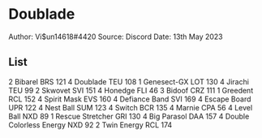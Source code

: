 # Doublade

Author: Vi$un14618#4420
Source: Discord
Date: 13th May 2023

## List

2 Bibarel BRS 121
4 Doublade TEU 108
1 Genesect-GX LOT 130
4 Jirachi TEU 99
2 Skwovet SVI 151
4 Honedge FLI 46
3 Bidoof CRZ 111
1 Greedent RCL 152
4 Spirit Mask EVS 160
4 Defiance Band SVI 169
4 Escape Board UPR 122
4 Nest Ball SUM 123
4 Switch BCR 135
4 Marnie CPA 56
4 Level Ball NXD 89
1 Rescue Stretcher GRI 130
4 Big Parasol DAA 157
4 Double Colorless Energy NXD 92
2 Twin Energy RCL 174
